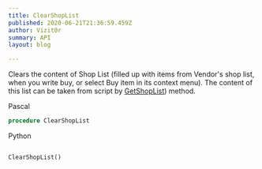 ```yaml
---
title: ClearShopList
published: 2020-06-21T21:36:59.459Z
author: Vizit0r
summary: API
layout: blog

---
```


 

Clears the content of Shop List (filled up with items from Vendor's shop list, when you write buy, or select Buy item in its context menu). The content of this list can be taken from script by [GetShopList](../GetShopList)) method.


Pascal

```pascal
procedure ClearShopList
```



Python
```python

ClearShopList()
```
